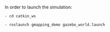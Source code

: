  In order to launch the simulation:
 
	- cd catkin_ws
	
	- roslaunch gmapping_demo gazebo_world.launch
